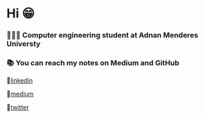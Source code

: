 # Hi  😁

### 👩🏻‍💻 Computer engineering student at Adnan Menderes Universty

### 📚 You can reach my notes on Medium and GitHub



🔗[linkedin](https://www.linkedin.com/in/gokcesoylu/)

🔗[medium](https://medium.com/gokceesoylu)

🔗[twitter](https://twitter.com/gokcee_soylu) 




    







